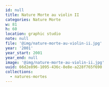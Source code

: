 ```yaml
---
id: null
title: Nature Morte au violin II
categories: Nature Morte
w: 81
h: 60
location: graphic studio
note: null
file: '@img/nature-morte-au-violin-ii.jpg'
year: '2001'
year_start: 2001
year_end: null
image: '@img/nature-morte-au-violin-ii.jpg'
uuid: 66d2e896-1095-436c-8e8e-a228f765f690
collections:
  - natures-mortes
---
```


